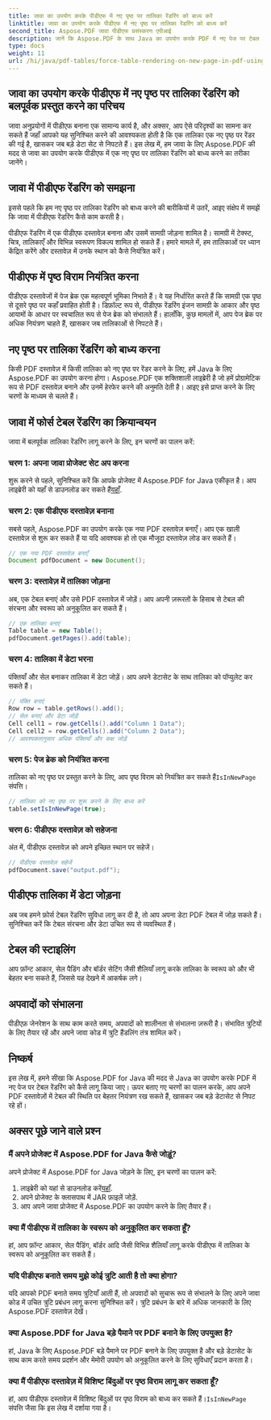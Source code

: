 ```yaml
---
title: जावा का उपयोग करके पीडीएफ में नए पृष्ठ पर तालिका रेंडरिंग को बाध्य करें
linktitle: जावा का उपयोग करके पीडीएफ में नए पृष्ठ पर तालिका रेंडरिंग को बाध्य करें
second_title: Aspose.PDF जावा पीडीएफ प्रसंस्करण एपीआई
description: जानें कि Aspose.PDF के साथ Java का उपयोग करके PDF में नए पेज पर टेबल रेंडरिंग को कैसे बलपूर्वक किया जाए। इस चरण-दर-चरण मार्गदर्शिका में सटीक PDF दस्तावेज़ स्वरूपण के लिए स्रोत कोड और विशेषज्ञ युक्तियां शामिल हैं।
type: docs
weight: 11
url: /hi/java/pdf-tables/force-table-rendering-on-new-page-in-pdf-using-java/
---
```


## जावा का उपयोग करके पीडीएफ में नए पृष्ठ पर तालिका रेंडरिंग को बलपूर्वक प्रस्तुत करने का परिचय

जावा अनुप्रयोगों में पीडीएफ बनाना एक सामान्य कार्य है, और अक्सर, आप ऐसे परिदृश्यों का सामना कर सकते हैं जहाँ आपको यह सुनिश्चित करने की आवश्यकता होती है कि एक तालिका एक नए पृष्ठ पर रेंडर की गई है, खासकर जब बड़े डेटा सेट से निपटते हैं। इस लेख में, हम जावा के लिए Aspose.PDF की मदद से जावा का उपयोग करके पीडीएफ में एक नए पृष्ठ पर तालिका रेंडरिंग को बाध्य करने का तरीका जानेंगे।

## जावा में पीडीएफ रेंडरिंग को समझना

इससे पहले कि हम नए पृष्ठ पर तालिका रेंडरिंग को बाध्य करने की बारीकियों में उतरें, आइए संक्षेप में समझें कि जावा में पीडीएफ रेंडरिंग कैसे काम करती है।

पीडीएफ रेंडरिंग में एक पीडीएफ दस्तावेज़ बनाना और उसमें सामग्री जोड़ना शामिल है। सामग्री में टेक्स्ट, चित्र, तालिकाएँ और विभिन्न स्वरूपण विकल्प शामिल हो सकते हैं। हमारे मामले में, हम तालिकाओं पर ध्यान केंद्रित करेंगे और दस्तावेज़ में उनके स्थान को कैसे नियंत्रित करें।

## पीडीएफ में पृष्ठ विराम नियंत्रित करना

पीडीएफ दस्तावेजों में पेज ब्रेक एक महत्वपूर्ण भूमिका निभाते हैं। वे यह निर्धारित करते हैं कि सामग्री एक पृष्ठ से दूसरे पृष्ठ पर कहाँ प्रवाहित होती है। डिफ़ॉल्ट रूप से, पीडीएफ रेंडरिंग इंजन सामग्री के आकार और पृष्ठ आयामों के आधार पर स्वचालित रूप से पेज ब्रेक को संभालते हैं। हालाँकि, कुछ मामलों में, आप पेज ब्रेक पर अधिक नियंत्रण चाहते हैं, खासकर जब तालिकाओं से निपटते हैं।

## नए पृष्ठ पर तालिका रेंडरिंग को बाध्य करना

किसी PDF दस्तावेज़ में किसी तालिका को नए पृष्ठ पर रेंडर करने के लिए, हमें Java के लिए Aspose.PDF का उपयोग करना होगा। Aspose.PDF एक शक्तिशाली लाइब्रेरी है जो हमें प्रोग्रामेटिक रूप से PDF दस्तावेज़ बनाने और उनमें हेरफेर करने की अनुमति देती है। आइए इसे प्राप्त करने के लिए चरणों के माध्यम से चलते हैं।

## जावा में फोर्स टेबल रेंडरिंग का क्रियान्वयन

जावा में बलपूर्वक तालिका रेंडरिंग लागू करने के लिए, इन चरणों का पालन करें:

### चरण 1: अपना जावा प्रोजेक्ट सेट अप करना

 शुरू करने से पहले, सुनिश्चित करें कि आपके प्रोजेक्ट में Aspose.PDF for Java एकीकृत है। आप लाइब्रेरी को यहाँ से डाउनलोड कर सकते हैं[यहाँ](https://releases.aspose.com/pdf/java/).

### चरण 2: एक पीडीएफ दस्तावेज़ बनाना

सबसे पहले, Aspose.PDF का उपयोग करके एक नया PDF दस्तावेज़ बनाएँ। आप एक खाली दस्तावेज़ से शुरू कर सकते हैं या यदि आवश्यक हो तो एक मौजूदा दस्तावेज़ लोड कर सकते हैं।

```java
// एक नया PDF दस्तावेज़ बनाएँ
Document pdfDocument = new Document();
```

### चरण 3: दस्तावेज़ में तालिका जोड़ना

अब, एक टेबल बनाएं और उसे PDF दस्तावेज़ में जोड़ें। आप अपनी ज़रूरतों के हिसाब से टेबल की संरचना और स्वरूप को अनुकूलित कर सकते हैं।

```java
// एक तालिका बनाएं
Table table = new Table();
pdfDocument.getPages().add(table);
```

### चरण 4: तालिका में डेटा भरना

पंक्तियाँ और सेल बनाकर तालिका में डेटा जोड़ें। आप अपने डेटासेट के साथ तालिका को पॉप्युलेट कर सकते हैं।

```java
// पंक्ति बनाएं
Row row = table.getRows().add();
// सेल बनाएं और डेटा जोड़ें
Cell cell1 = row.getCells().add("Column 1 Data");
Cell cell2 = row.getCells().add("Column 2 Data");
// आवश्यकतानुसार अधिक पंक्तियाँ और कक्ष जोड़ें
```

### चरण 5: पेज ब्रेक को नियंत्रित करना

 तालिका को नए पृष्ठ पर प्रस्तुत करने के लिए, आप पृष्ठ विराम को नियंत्रित कर सकते हैं`IsInNewPage` संपत्ति।

```java
// तालिका को नए पृष्ठ पर शुरू करने के लिए बाध्य करें
table.setIsInNewPage(true);
```

### चरण 6: पीडीएफ दस्तावेज़ को सहेजना

अंत में, पीडीएफ दस्तावेज़ को अपने इच्छित स्थान पर सहेजें।

```java
// पीडीएफ दस्तावेज़ सहेजें
pdfDocument.save("output.pdf");
```

## पीडीएफ तालिका में डेटा जोड़ना

अब जब हमने फ़ोर्स टेबल रेंडरिंग सुविधा लागू कर दी है, तो आप अपना डेटा PDF टेबल में जोड़ सकते हैं। सुनिश्चित करें कि टेबल संरचना और डेटा उचित रूप से व्यवस्थित हैं।

## टेबल की स्टाइलिंग

आप फ़ॉन्ट आकार, सेल पैडिंग और बॉर्डर सेटिंग जैसी शैलियाँ लागू करके तालिका के स्वरूप को और भी बेहतर बना सकते हैं, जिससे यह देखने में आकर्षक लगे।

## अपवादों को संभालना

पीडीएफ़ जेनरेशन के साथ काम करते समय, अपवादों को शालीनता से संभालना ज़रूरी है। संभावित त्रुटियों के लिए तैयार रहें और अपने जावा कोड में त्रुटि हैंडलिंग तंत्र शामिल करें।

## निष्कर्ष

इस लेख में, हमने सीखा कि Aspose.PDF for Java की मदद से Java का उपयोग करके PDF में नए पेज पर टेबल रेंडरिंग को कैसे लागू किया जाए। ऊपर बताए गए चरणों का पालन करके, आप अपने PDF दस्तावेज़ों में टेबल की स्थिति पर बेहतर नियंत्रण रख सकते हैं, खासकर जब बड़े डेटासेट से निपट रहे हों।

## अक्सर पूछे जाने वाले प्रश्न

### मैं अपने प्रोजेक्ट में Aspose.PDF for Java कैसे जोड़ूं?

अपने प्रोजेक्ट में Aspose.PDF for Java जोड़ने के लिए, इन चरणों का पालन करें:
1.  लाइब्रेरी को यहां से डाउनलोड करें[यहाँ](https://releases.aspose.com/pdf/java/).
2. अपने प्रोजेक्ट के क्लासपाथ में JAR फ़ाइलें जोड़ें.
3. आप अपने जावा प्रोजेक्ट में Aspose.PDF का उपयोग करने के लिए तैयार हैं।

### क्या मैं पीडीएफ में तालिका के स्वरूप को अनुकूलित कर सकता हूँ?

हां, आप फ़ॉन्ट आकार, सेल पैडिंग, बॉर्डर आदि जैसी विभिन्न शैलियाँ लागू करके पीडीएफ में तालिका के स्वरूप को अनुकूलित कर सकते हैं।

### यदि पीडीएफ बनाते समय मुझे कोई त्रुटि आती है तो क्या होगा?

यदि आपको PDF बनाते समय त्रुटियाँ आती हैं, तो अपवादों को सुचारू रूप से संभालने के लिए अपने जावा कोड में उचित त्रुटि प्रबंधन लागू करना सुनिश्चित करें। त्रुटि प्रबंधन के बारे में अधिक जानकारी के लिए Aspose.PDF दस्तावेज़ देखें।

### क्या Aspose.PDF for Java बड़े पैमाने पर PDF बनाने के लिए उपयुक्त है?

हां, Java के लिए Aspose.PDF बड़े पैमाने पर PDF बनाने के लिए उपयुक्त है और बड़े डेटासेट के साथ काम करते समय प्रदर्शन और मेमोरी उपयोग को अनुकूलित करने के लिए सुविधाएँ प्रदान करता है।

### क्या मैं पीडीएफ दस्तावेज़ में विशिष्ट बिंदुओं पर पृष्ठ विराम लागू कर सकता हूँ?

 हां, आप पीडीएफ दस्तावेज़ में विशिष्ट बिंदुओं पर पृष्ठ विराम को बाध्य कर सकते हैं।`IsInNewPage` संपत्ति जैसा कि इस लेख में दर्शाया गया है।